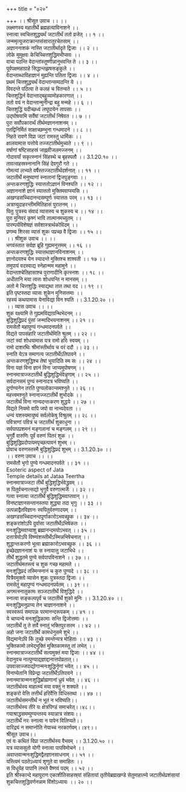 +++
title = "०२०"

+++
।। श्रीसूत उवाच ।। ।।  
लक्ष्मणस्य महातीर्थे ब्रह्महत्याविनाशने ।।  
स्नात्वा स्वचित्तशुद्ध्यर्थं जटातीर्थं ततो व्रजेत् ।। १ ।।  
जन्ममृत्युजराक्रान्तसंसारातुरचेतसाम् ।।  
अज्ञाननाशकं नास्ति जटातीर्थादृते द्विजाः ।। २ ।।  
लोके मुमुक्षवः केचिच्चित्तशुद्धिमभीप्सवः ।।  
वाचा पठन्ति वेदान्तांस्तूष्णीन्नानुभवन्ति ते ।। ३ ।।  
पूर्वपक्षमहाग्राहे सिद्धान्तझषसङ्कुले ।।  
वेदान्ताब्धाविहाज्ञानं मुह्यन्ति पतिता द्विजाः ।। ४ ।।  
प्रथमं चित्तशुद्ध्यर्थं वेदान्तान्सम्पठन्ति ये ।।  
विवदन्ते पठित्वा ते कलहं च वितन्वते ।। ५ ।।  
चित्तशुद्धिर्न वेदान्ताद्बहुव्यामोहकारणात् ।।  
ततो वयं न वेदान्तान्मुनीन्द्रा बहु मन्महे ।। ६ ।।  
चित्तशुद्धिं यदीच्छध्वं लघूपायेन तापसाः ।।  
उद्घोषयामि सर्वेषां जटातीर्थं निषेवत ।। ७ ।।  
पुरा सर्वोपकारार्थं तीर्थमज्ञाननाशनम् ।।  
एतद्विनिर्मितं साक्षाच्छम्भुना गन्धमादने ।। ८ ।।  
निहते रावणे विप्रा जटां रामस्तु धार्मिकः ।।  
क्षालयामास यत्तोये तज्जटातीर्थमुच्यते ।। ९ ।।  
वर्षाणां षष्टिसाहस्रं जाह्नवीजलमज्जनम् ।।  
गोदावर्यां सकृत्स्नानं सिंहस्थे च बृहस्पतौ ।। 3.1.20.१० ।।  
तावत्सहस्रस्नानानि सिंहं देवगुरौ गते ।।  
गोमत्यां लभ्यते वर्षैस्तज्जटातीर्थदर्शनात् ।। ११ ।।  
जटातीर्थे मनुष्याणां स्नातानां द्विजपुङ्गवाः ।।  
अन्तःकरणशुद्धिः स्यात्ततोऽज्ञानं विनश्यति ।। १२ ।।  
अज्ञाननाशे ज्ञानं स्यात्ततो मुक्तिमवाप्स्यसि ।।  
अखण्डसच्चिदानन्दसम्पूर्णः स्यात्ततः परम् ।। १३ ।।  
अत्राप्युदाहरन्तीममितिहासं पुरातनम् ।।  
पितुः पुत्रस्य संवादं व्यासस्य च शुकस्य च ।। १४ ।।  
पुरा मुनिवरं कृष्णं भावि तात्मानमच्युतम् ।।  
पारम्पर्यविशेषज्ञं सर्वशास्त्रार्थकोविदम् ।।  
प्रणम्य शिरसा व्यासं शुकः पप्रच्छ वै द्विजाः ।। १५ ।।  
।। श्रीशुक उवाच ।। ।।  
भगवंस्तात सर्वज्ञ ब्रूहि गुह्यमनुत्तमम् ।। १६ ।।  
अन्तःकरणशुद्धिः स्यात्तथाज्ञानविनाशनम् ।।  
ज्ञानोदयश्च येन स्यादन्ते मुक्तिश्च शाश्वती ।। १७ ।।  
तमुपायं वदस्वाद्य स्नेहान्मम महामुने ।।  
वेदान्ताश्चेतिहासाश्च पुराणादीनि कृत्स्नशः ।। १८ ।।  
अधीतानि मया त्वत्तः शोधयन्ति न मानसम् ।।  
अतो मे चित्तशुद्धिः स्याद्यथा तात तथा वद ।। १९ ।।  
इति पृष्टस्तदा व्यासः शुकेन मुनिसत्तमाः ।।  
रहस्यं कथयामास येनाविद्या विन श्यति ।। 3.1.20.२० ।।  
।। व्यास उवाच ।। ।।  
शुक वक्ष्यामि ते गुह्यमविद्याग्रन्थिभेदनम् ।।  
बुद्धिशुद्धिप्रदं पुंसां जन्मादिभयनाशनम् ।। २१ ।।  
रामसेतौ महापुण्यं गन्धमादनपर्वते ।।  
विद्यते पापसंहारि जटातीर्थमिति श्रुतम् ।। २२ ।।  
जटां स्वां शोधयामास यत्र रामो हरिः स्वयम् ।।  
रामो दाशरथिः श्रीमांस्तीर्थाय च वरं ददौ ।। २३ ।।  
स्नाति येऽत्र समागत्य जटातीर्थेऽतिपावने ।।  
अन्तःकरणशुद्धिश्च तेषां भूयादिति स्म सः ।। २४ ।।  
विना यज्ञं विना ज्ञानं विना जाप्यमुपोषणम् ।।  
स्नानमात्राज्जटातीर्थे बुद्धिशुद्धिर्भवेन्नृणाम् ।। २५ ।।  
सर्वदानसमं पुण्यं स्नानादत्र भविष्यति ।।  
दुर्गाण्यनेन तरति पुण्यलोकान्समश्नुते ।। २६ ।।  
महत्त्वमश्नुते स्नानाज्जटातीर्थे शुभोदके ।।  
जटातीर्थं विना नान्यदन्तःकरण शुद्धये ।। २७ ।।  
विद्यते नियमो वापि जपो वा नान्यदेवता ।।  
धन्यं यशस्यमायुष्यं सर्वलोकेषु विश्रुतम् ।। २८ ।।  
पवित्राणां पवित्रं च जटातीर्थं शुकाधुना ।।  
सर्वपापप्रशमनं मङ्गलानां च मङ्गलम् ।। २९ ।।  
भृगुर्वै वारुणिः पूर्वं वरुणं पितरं शुक ।।  
बुद्धिशुद्धिप्रदोपायमपृच्छत्पावनं शुभम् ।।  
प्रोवाच वरुणस्तस्मै बुद्धिशुद्धिप्रदं शुभम् ।। 3.1.20.३० ।।  
।। वरुण उवाच ।। ।।  
रामसेतौ भृगो पुण्ये गन्धमादनपर्वते ।। ३१ ।।  
Esoteric aspect of Jata  
Temple details at Jataa Teertha  
स्नानमात्राज्जटा तीर्थे बुद्धिशुद्धिर्भवेद्ध्रुवम् ।।  
स पितुर्वचनात्सद्यो भृगुर्वै वरुणात्मजः ।। ३२ ।।  
गत्वा स्नात्वा जटातीर्थे बुद्धिशुद्धिमवाप्तवान् ।।  
विनष्टाज्ञानसन्तानस्तया शुद्ध्या तदा भृगुः ।। ३३ ।।  
उत्पन्नाद्वैतविज्ञानः स्वपितुर्वरुणादयम् ।।  
अखण्डसच्चिदानन्दपूर्णाकारोऽभवच्छुक ।। ३४ ।।  
शङ्करांशोऽपि दुर्वासा जटातीर्थेऽभिषेकतः ।।  
मनःशुद्धिमवाप्याशु ब्रह्मानन्दमयोऽभवत् ।। ३५ ।।  
दत्तात्रेयोऽपि विष्ण्वंशस्तीर्थेऽस्मिन्नभिषेचनात् ।।  
शुद्धान्तःकरणो भूत्वा ब्रह्माकारोऽभवच्छुक ।। ३६ ।।  
इच्छेदज्ञाननाशं यः स स्नायात्तु जटाभिधे ।।  
तीर्थे शुद्धतमे पुण्ये सर्वपापविनाशने ।। ३७ ।।  
जटातीर्थमतस्त्वं च शुक गच्छ महामते ।।  
मनःशुद्धिप्रदं तस्मिन्स्नानं च कुरु पुण्यदे ।। ३८ ।।  
पित्रैवमुक्तो व्यासेन शुकः पुत्रस्तदा द्विजाः ।।  
रामसेतुं महापुण्यं गन्धमादनपर्वतम् ।। ३९ ।।  
अगमत्स्नातुकामः सञ्जटातीर्थे विशुद्धिदे ।।  
स्नात्वा सङ्कल्पपृर्वं च जटातीर्थे शुको मुनिः ।। 3.1.20.४० ।।  
मनःशुद्धिमनुप्राप्य तेन चाज्ञाननाशने ।।  
स्वस्वरूपं समापन्नः परमानन्दरूपकम् ।। ४१ ।।  
ये चाप्यन्ये मनःशुद्धिकामाः सन्ति द्विजोत्तमाः ।।  
जटातीर्थे तु ते सर्वे स्नातुं भक्तिपुरःसरम ।। ४२ ।।  
अहो जना जटातीर्थे कामधेनुसमे शुभे ।।  
विद्यमानेऽपि किं तुच्छे रमन्तेन्यत्र मोहिताः ।। ४३ ।।  
भुक्तिकामो लभेद्भुक्तिं मुक्तिकामस्तु तां लभेत् ।।  
स्नानमात्राज्जटातीर्थे सत्यमुक्तं मया द्विजाः ।। ४४ ।।  
वेदानुवच नात्पुण्याद्यज्ञाद्दानात्तपोव्रतात्।।  
उपवासाज्जपाद्योगान्मनःशुद्धिर्नृणां भवेत् ।। ४५ ।।  
विनाप्येतानि विप्रेन्द्रा जटातीर्थेऽतिपावने ।।  
स्नानमात्रान्मनःशुद्धिर्ब्राह्मणानां ध्रुवं भवेत् ।। ४६ ।।  
जटातीर्थस्य माहात्म्यं मया वक्तुं न शक्यते ।।  
शङ्करो वेत्ति तत्तीर्थं हरिर्वेत्ति विधिस्तथा ।। ४७ ।।  
जटातीर्थसमन्तीर्थं न भूतं न भविष्यति।।  
जटातीर्थस्य तीरे यः क्षेत्रपिण्डं समाचरेत्।।४८।।  
गयाश्राद्धसमम्पुण्यन्तस्य स्यान्नात्र संशयः।।  
जटातीर्थे नरः स्नात्वा न पापेन विलिप्यते।।  
दारिद्र्यं न समाप्नोति नेयाच्च नरकार्णवम्।।४९।।  
श्रीसूत उवाच।।  
एवं वः कथितं विप्रा जटातीर्थस्य वैभवम् ।। 3.1.20.५० ।।  
यत्र व्याससुतो योगी स्नात्वा पापविमोचने ।।  
अवाप्तवान्मनःशुद्धिमद्वैतज्ञानसाधनाम् ।। ५१ ।।  
यस्त्विमं पठतेऽध्यायं शृणुते वा समाहितः ।।  
स विधूयेह पापानि लभते वैष्णवं पदम् ।। ५२ ।।  
इति श्रीस्कान्दे महापुराण एकाशीतिसाहस्र्यां संहितायां तृतीयेब्रह्मखण्डे सेतुमाहात्म्ये जटातीर्थप्रशंसायां शुकचित्तशुद्धिवर्णनन्नाम विंशोऽध्यायः ।। २० ।।